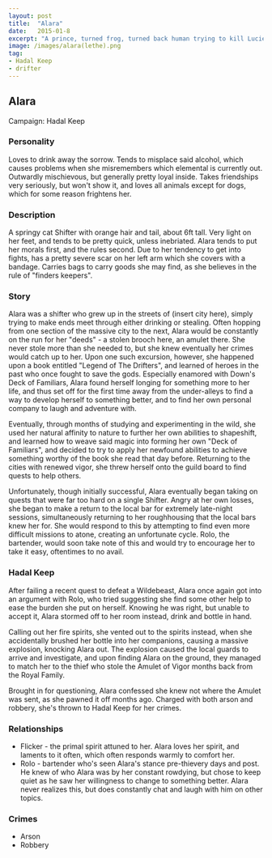 ```yaml
---
layout: post
title:  "Alara"
date:   2015-01-8
excerpt: "A prince, turned frog, turned back human trying to kill Lucielle Johnson."
image: /images/alara(lethe).png
tag:
- Hadal Keep
- drifter
---
```


## Alara
Campaign: Hadal Keep

### Personality
Loves to drink away the sorrow. Tends to misplace said alcohol, which causes problems when she misremembers which elemental is currently out. Outwardly mischievous, but generally pretty loyal inside. Takes friendships very seriously, but won't show it, and loves all animals except for dogs, which for some reason frightens her.

### Description
A springy cat Shifter with orange hair and tail, about 6ft tall. Very light on her feet, and tends to be pretty quick, unless inebriated. Alara tends to put her morals first, and the rules second. Due to her tendency to get into fights, has a pretty severe scar on her left arm which she covers with a bandage. Carries bags to carry goods she may find, as she believes in the rule of "finders keepers".


### Story
Alara was a shifter who grew up in the streets of (insert city here), simply trying to make ends meet through either drinking or stealing. Often hopping from one section of the massive city to the next, Alara would be constantly on the run for her "deeds" - a stolen brooch here, an amulet there. She never stole more than she needed to, but she knew eventually her crimes would catch up to her. Upon one such excursion, however, she happened upon a book entitled "Legend of The Drifters", and learned of heroes in the past who once fought to save the gods. Especially enamored with Down's Deck of Familiars, Alara found herself longing for something more to her life, and thus set off for the first time away from the under-alleys to find a way to develop herself to something better, and to find her own personal company to laugh and adventure with.

Eventually, through months of studying and experimenting in the wild, she used her natural affinity to nature to further her own abilities to shapeshift, and learned how to weave said magic into forming her own "Deck of Familiars", and decided to try to apply her newfound abilities to achieve something worthy of the book she read that day before. Returning to the cities with renewed vigor, she threw herself onto the guild board to find quests to help others.

Unfortunately, though initially successful, Alara eventually began taking on quests that were far too hard on a single Shifter. Angry at her own losses, she began to make a return to the local bar for extremely late-night sessions, simultaneously returning to her roughhousing that the local bars knew her for. She would respond to this by attempting to find even more difficult missions to atone, creating an unfortunate cycle. Rolo, the bartender, would soon take note of this and would try to encourage her to take it easy, oftentimes to no avail.




### Hadal Keep
After failing a recent quest to defeat a Wildebeast, Alara once again got into an argument with Rolo, who tried suggesting she find some other help to ease the burden she put on herself. Knowing he was right, but unable to accept it, Alara stormed off to her room instead, drink and bottle in hand.

Calling out her fire spirits, she vented out to the spirits instead, when she accidentally brushed her bottle into her companions, causing a massive explosion, knocking Alara out. The explosion caused the local guards to arrive and investigate, and upon finding Alara on the ground, they managed to match her to the thief who stole the Amulet of Vigor months back from the Royal Family.

Brought in for questioning, Alara confessed she knew not where the Amulet was sent, as she pawned it off months ago. Charged with both arson and robbery, she's thrown to Hadal Keep for her crimes.

### Relationships
- Flicker - the primal spirit attuned to her. Alara loves her spirit, and laments to it often, which often responds warmly to comfort her.
- Rolo - bartender who's seen Alara's stance pre-thievery days and post. He knew of who Alara was by her constant rowdying, but chose to keep quiet as he saw her willingness to change to something better. Alara never realizes this, but does constantly chat and laugh with him on other topics.

### Crimes
- Arson
- Robbery
